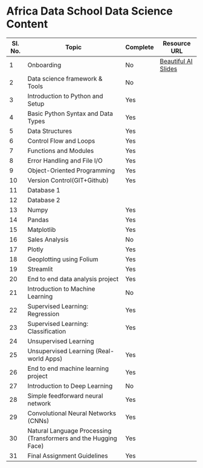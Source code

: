 ﻿# Africa Data School Data Science Content

| Sl. No. | Topic                                                           | Complete | Resource URL                                                                |
| ------- | --------------------------------------------------------------- | -------- | --------------------------------------------------------------------------- |
| 1       | Onboarding                                                      | No       | [Beautiful AI Slides](https://www.beautiful.ai/player/-MdltxANBmKvXvYTffNN) |
| 2       | Data science framework & Tools                                  | No       |                                                                             |
| 3       | Introduction to Python and Setup                                | Yes      |                                                                             |
| 4       | Basic Python Syntax and Data Types                              | Yes      |                                                                             |
| 5       | Data Structures                                                 | Yes      |                                                                             |
| 6       | Control Flow and Loops                                          | Yes      |                                                                             |
| 7       | Functions and Modules                                           | Yes      |                                                                             |
| 8       | Error Handling and File I/O                                     | Yes      |                                                                             |
| 9       | Object-Oriented Programming                                     | Yes      |                                                                             |
| 10      | Version Control(GIT+Github)                                     | Yes      |                                                                             |
| 11      | Database 1                                                      |          |                                                                             |
| 12      | Database 2                                                      |          |                                                                             |
| 13      | Numpy                                                           | Yes      |                                                                             |
| 14      | Pandas                                                          | Yes      |                                                                             |
| 15      | Matplotlib                                                      | Yes      |                                                                             |
| 16      | Sales Analysis                                                  | No       |                                                                             |
| 17      | Plotly                                                          | Yes      |                                                                             |
| 18      | Geoplotting using Folium                                        | Yes      |                                                                             |
| 19      | Streamlit                                                       | Yes      |                                                                             |
| 20      | End to end data analysis project                                | Yes      |                                                                             |
| 21      | Introduction to Machine Learning                                | No       |                                                                             |
| 22      | Supervised Learning: Regression                                 | Yes      |                                                                             |
| 23      | Supervised Learning: Classification                             | Yes      |                                                                             |
| 24      | Unsupervised Learning                                           |          |                                                                             |
| 25      | Unsupervised Learning (Real-world Apps)                         | Yes      |                                                                             |
| 26      | End to end machine learning project                             | Yes      |                                                                             |
| 27      | Introduction to Deep Learning                                   | No       |                                                                             |
| 28      | Simple feedforward neural network                               | Yes      |                                                                             |
| 29      | Convolutional Neural Networks (CNNs)                            | Yes      |                                                                             |
| 30      | Natural Language Processing (Transformers and the Hugging Face) | Yes      |                                                                             |
| 31      | Final Assignment Guidelines                                     | Yes      |                                                                             |
